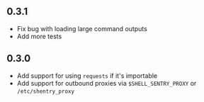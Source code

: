 0.3.1
-----
- Fix bug with loading large command outputs
- Add more tests

0.3.0
-----
- Add support for using `requests` if it's importable
- Add support for outbound proxies via `$SHELL_SENTRY_PROXY` or `/etc/shentry_proxy`
